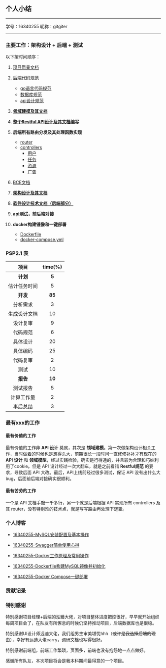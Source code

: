 ## 个人小结

---

学号：16340255
昵称：gitgiter

---

### 主要工作：架构设计 + 后端 + 测试

以下按时间顺序：

1. [项目愿景文档](../vision.md)

2. [后端代码规范](../后端代码规范.md)
    - [go语言代码规范](../后端代码规范.md#go语言编写规范)    
    - [数据库规范](../后端代码规范.md#数据库规范)
    - [api设计规范](../后端代码规范.md#接口规范) 

3. **[领域建模及其文档](../domain-model/README.md)**

4. **[整个Restful API设计及其文档编写](../api/README.md)**

5. **后端所有路由分发及其处理函数实现**
   - [router](https://github.com/swsad-dalaotelephone/Server/tree/master/router)
   - [controllers](https://github.com/swsad-dalaotelephone/Server/tree/master/controllers)
        - [用户](https://github.com/swsad-dalaotelephone/Server/tree/master/controllers/user)
        - [任务](https://github.com/swsad-dalaotelephone/Server/tree/master/controllers/task)
        - [资源](https://github.com/swsad-dalaotelephone/Server/tree/master/controllers/resource)
        - [广告](https://github.com/swsad-dalaotelephone/Server/tree/master/controllers/ad)

6. [BCE文档](../BCE.md)

7. **[架构设计及其文档](../SAD/SAD.md)**

8.  **[软件设计技术文档（后端部分）](https://swsad-dalaotelephone.github.io/SE-308/%E8%BD%AF%E4%BB%B6%E8%AE%BE%E8%AE%A1%E6%96%87%E6%A1%A3.html)**

9.  **api测试，前后端对接**

10. **docker构建镜像和一键部署**
    - [Dockerfile](https://github.com/swsad-dalaotelephone/Server/blob/master/Dockerfile)
    - [docker-compose.yml](https://github.com/swsad-dalaotelephone/Server/blob/master/docker-compose.yml)


### PSP2.1 表

| 项目 | time(%) |
| :---: | :---: |
| **计划** | **5** |
| 估计任务时间 | 5 |
| **开发** | **85** |
| 分析需求 | 3 |
| 生成设计文档 | 10 |
| 设计复审 | 9 |
| 代码规范 | 6 |
| 具体设计 | 20 |
| 具体编码 | 25 |
| 代码复审 | 2 |
| 测试 | 10 |
| **报告** | **10** |
| 测试报告 | 5 |
| 计算工作量 | 2 |
| 事后总结 | 3 |

### 最有xxx的工作

#### 最有价值的工作

最有价值的工作非 **API 设计** 莫属，其次是 **领域建模**。第一次做架构设计相关工作，当时做着的时候也是想得头大，前期很长一段时间一直修修补补才有现在的 **API 设计** 和 **领域模型**，经过实践检验，确实是行得通的，并且较为合理和巧妙利用了cookie。但是 API 设计经过一次大翻车，就是之前看错 **Restful规范** 的要求，导致后面 API 大改。最后，API上线前经过很多测试，保证 API 没有出什么大bug，后面前后端对接确实很顺利。

#### 最有苦劳的工作
一个是 API 文档手敲一千多行，另一个就是后端根据 API 实现所有 controllers 及其 router，没有特别难的技术点，就是写写路由再处理下逻辑。

### 个人博客

- [16340255-MySQL安装配置及基本操作](https://gitgiter.github.io/2019/06/28/MySQL%E5%AE%89%E8%A3%85%E9%85%8D%E7%BD%AE%E5%8F%8A%E5%9F%BA%E6%9C%AC%E6%93%8D%E4%BD%9C/)

- [16340255-Swagger简单使用心得]()

- [16340255-Docker工作原理及常用操作]()

- [16340255-Dockerfile构建MySQL镜像并初始化]()

- [16340255-Docker Compose一键部署]()

### 贡献记录


### 特别感谢

特别感谢项目经理+后端的泓臻大佬，对项目整体进度把控很好，早早就开始组织每周项目会了，在队友有所懈怠的时候仍坚持推动项目，后端数据库也是很稳。

特别感谢UI设计师远迪大佬，我们组男生审美堪忧hhh（~~或许是我选择后端的理由~~），幸好有远迪大佬carry，调研文档也写得很好。

特别感谢前端组，前端工作繁琐，页面多，前端也没有抱怨地一点点做好。

感谢所有队友，本次项目将会是我本科期间最得意的一个项目。